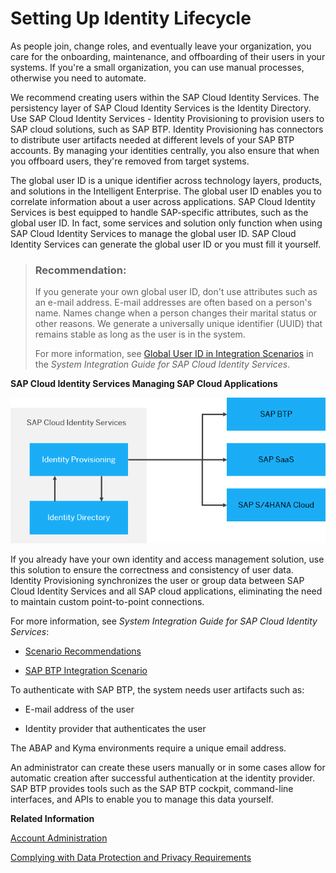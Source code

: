 <!-- loio2c30208f5bfd4608a19fc5d5e964e5ec -->

# Setting Up Identity Lifecycle

As people join, change roles, and eventually leave your organization, you care for the onboarding, maintenance, and offboarding of their users in your systems. If you're a small organization, you can use manual processes, otherwise you need to automate.

We recommend creating users within the SAP Cloud Identity Services. The persistency layer of SAP Cloud Identity Services is the Identity Directory. Use SAP Cloud Identity Services - Identity Provisioning to provision users to SAP cloud solutions, such as SAP BTP. Identity Provisioning has connectors to distribute user artifacts needed at different levels of your SAP BTP accounts. By managing your identities centrally, you also ensure that when you offboard users, they're removed from target systems.

The global user ID is a unique identifier across technology layers, products, and solutions in the Intelligent Enterprise. The global user ID enables you to correlate information about a user across applications. SAP Cloud Identity Services is best equipped to handle SAP-specific attributes, such as the global user ID. In fact, some services and solution only function when using SAP Cloud Identity Services to manage the global user ID. SAP Cloud Identity Services can generate the global user ID or you must fill it yourself.

> ### Recommendation:  
> If you generate your own global user ID, don't use attributes such as an e-mail address. E-mail addresses are often based on a person's name. Names change when a person changes their marital status or other reasons. We generate a universally unique identifier \(UUID\) that remains stable as long as the user is in the system.
> 
> For more information, see [Global User ID in Integration Scenarios](https://help.sap.com/docs/SAP_CLOUD_IDENTITY/b95c3d5bab324a3a8409eee5267a5b75/a04611df60404a248a7a8089c85b9761.html) in the *System Integration Guide for SAP Cloud Identity Services*.

  
  
**SAP Cloud Identity Services Managing SAP Cloud Applications**

![](images/Identity_Lifecycle_04a07c3.png "SAP Cloud Identity Services Managing SAP Cloud Applications")

If you already have your own identity and access management solution, use this solution to ensure the correctness and consistency of user data. Identity Provisioning synchronizes the user or group data between SAP Cloud Identity Services and all SAP cloud applications, eliminating the need to maintain custom point-to-point connections.

For more information, see *System Integration Guide for SAP Cloud Identity Services*:

-   [Scenario Recommendations](https://help.sap.com/docs/SAP_CLOUD_IDENTITY/b95c3d5bab324a3a8409eee5267a5b75/9fc378782ba14f2b8ed1cf2f05c45405.html)

-   [SAP BTP Integration Scenario](https://help.sap.com/docs/SAP_CLOUD_IDENTITY/b95c3d5bab324a3a8409eee5267a5b75/0c3b5dc775794703b57ed7b01f679e45.html)


To authenticate with SAP BTP, the system needs user artifacts such as:

-   E-mail address of the user

-   Identity provider that authenticates the user


The ABAP and Kyma environments require a unique email address.

An administrator can create these users manually or in some cases allow for automatic creation after successful authentication at the identity provider. SAP BTP provides tools such as the SAP BTP cockpit, command-line interfaces, and APIs to enable you to manage this data yourself.

**Related Information**  


[Account Administration](https://help.sap.com/docs/BTP/65de2977205c403bbc107264b8eccf4b/5d62ec89de39442f8f31d527855cbced.html)

[Complying with Data Protection and Privacy Requirements](complying-with-data-protection-and-privacy-requirements-84e144a.md "All companies must respect data protection and privacy rights of individuals. Data protection and privacy most likely influences the architecture and functionalities of your application and should be considered as early as possible in the development process.")

